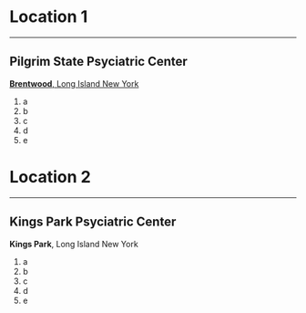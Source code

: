 # Location 1
---
## Pilgrim State Psyciatric Center
[**Brentwood**, Long Island New York]([https://www.example.com](https://omh.ny.gov/omhweb/facilities/pgpc/))
1. a
2. b
3. c
4. d
5. e


   
# Location 2
---
## Kings Park Psyciatric Center
**Kings Park**, Long Island New York
1. a
2. b
3. c
4. d
5. e


   
